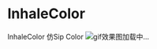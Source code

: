 # InhaleColor
InhaleColor 仿Sip Color
![gif效果图加载中...](https://github.com/wukexiu/InhaleColor/blob/master/SipColor.gif)
